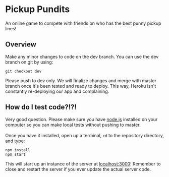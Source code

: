 # Pickup Pundits
An online game to compete with friends on who has the best punny pickup lines!

## Overview
Make any minor changes to code on the dev branch. You can use the dev branch on git by using:
```
git checkout dev
```
Please push to dev only. We will finalize changes and merge with master branch once it's been tested and ready to deploy.
This way, Heroku isn't constantly re-deploying our app and complaining.

## How do I test code?!?!
Very good question. Please make sure you have [node.js](https://nodejs.org/en/download/) installed on your computer so you
can make local tests without pushing to master. </br></br>
Once you have it installed, open up a terminal, `cd` to the repository directory, and type:
```
npm install
npm start
```
This will start up an instance of the server at [localhost:3000](http://localhost:3000)! Remember to close and restart the
server if you ever update the actual server code.
